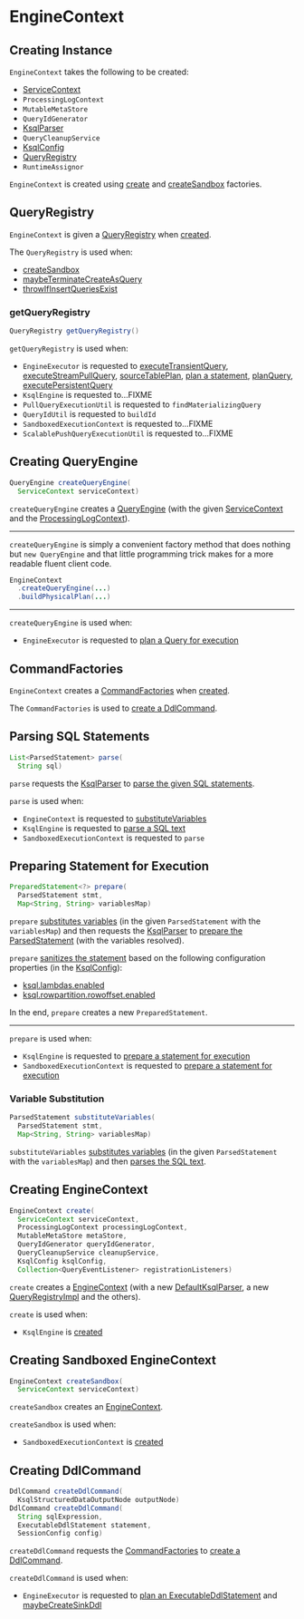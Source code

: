 # EngineContext

## Creating Instance

`EngineContext` takes the following to be created:

* <span id="serviceContext"> [ServiceContext](ServiceContext.md)
* <span id="processingLogContext"> `ProcessingLogContext`
* <span id="metaStore"> `MutableMetaStore`
* <span id="queryIdGenerator"> `QueryIdGenerator`
* <span id="parser"> [KsqlParser](parser/KsqlParser.md)
* <span id="cleanupService"> `QueryCleanupService`
* <span id="ksqlConfig"> [KsqlConfig](KsqlConfig.md)
* [QueryRegistry](#queryRegistry)
* <span id="runtimeAssignor"> `RuntimeAssignor`

`EngineContext` is created using [create](#create) and [createSandbox](#createSandbox) factories.

## <span id="queryRegistry"> QueryRegistry

`EngineContext` is given a [QueryRegistry](QueryRegistry.md) when [created](#creating-instance).

The `QueryRegistry` is used when:

* [createSandbox](#createSandbox)
* [maybeTerminateCreateAsQuery](#maybeTerminateCreateAsQuery)
* [throwIfInsertQueriesExist](#throwIfInsertQueriesExist)

### <span id="getQueryRegistry"> getQueryRegistry

```java
QueryRegistry getQueryRegistry()
```

`getQueryRegistry` is used when:

* `EngineExecutor` is requested to [executeTransientQuery](EngineExecutor.md#executeTransientQuery), [executeStreamPullQuery](EngineExecutor.md#executeStreamPullQuery), [sourceTablePlan](EngineExecutor.md#sourceTablePlan), [plan a statement](EngineExecutor.md#plan), [planQuery](EngineExecutor.md#planQuery), [executePersistentQuery](EngineExecutor.md#executePersistentQuery)
* `KsqlEngine` is requested to...FIXME
* `PullQueryExecutionUtil` is requested to `findMaterializingQuery`
* `QueryIdUtil` is requested to `buildId`
* `SandboxedExecutionContext` is requested to...FIXME
* `ScalablePushQueryExecutionUtil` is requested to...FIXME

## <span id="createQueryEngine"> Creating QueryEngine

```java
QueryEngine createQueryEngine(
  ServiceContext serviceContext)
```

`createQueryEngine` creates a [QueryEngine](#creating-instance) (with the given [ServiceContext](ServiceContext.md) and the [ProcessingLogContext](#processingLogContext)).

---

`createQueryEngine` is simply a convenient factory method that does nothing but `new QueryEngine` and that little programming trick makes for a more readable fluent client code.

```java
EngineContext
  .createQueryEngine(...)
  .buildPhysicalPlan(...)
```

---

`createQueryEngine` is used when:

* `EngineExecutor` is requested to [plan a Query for execution](EngineExecutor.md#planQuery)

## <span id="ddlCommandFactory"> CommandFactories

`EngineContext` creates a [CommandFactories](CommandFactories.md) when [created](#creating-instance).

The `CommandFactories` is used to [create a DdlCommand](#createDdlCommand).

## <span id="parse"> Parsing SQL Statements

```java
List<ParsedStatement> parse(
  String sql)
```

`parse` requests the [KsqlParser](#parser) to [parse the given SQL statements](parser/KsqlParser.md#parse).

`parse` is used when:

* `EngineContext` is requested to [substituteVariables](#substituteVariables)
* `KsqlEngine` is requested to [parse a SQL text](KsqlEngine.md#parse)
* `SandboxedExecutionContext` is requested to `parse`

## <span id="prepare"> Preparing Statement for Execution

```java
PreparedStatement<?> prepare(
  ParsedStatement stmt,
  Map<String, String> variablesMap)
```

`prepare` [substitutes variables](#substituteVariables) (in the given `ParsedStatement` with the `variablesMap`) and then requests the [KsqlParser](#parser) to [prepare the ParsedStatement](parser/KsqlParser.md#parse) (with the variables resolved).

`prepare` [sanitizes the statement](AstSanitizer.md#sanitize) based on the following configuration properties (in the [KsqlConfig](#ksqlConfig)):

* [ksql.lambdas.enabled](KsqlConfig.md#KSQL_LAMBDAS_ENABLED)
* [ksql.rowpartition.rowoffset.enabled](KsqlConfig.md#KSQL_ROWPARTITION_ROWOFFSET_ENABLED)

In the end, `prepare` creates a new `PreparedStatement`.

---

`prepare` is used when:

* `KsqlEngine` is requested to [prepare a statement for execution](KsqlEngine.md#prepare)
* `SandboxedExecutionContext` is requested to [prepare a statement for execution](SandboxedExecutionContext.md#prepare)

### <span id="substituteVariables"> Variable Substitution

```java
ParsedStatement substituteVariables(
  ParsedStatement stmt,
  Map<String, String> variablesMap)
```

`substituteVariables` [substitutes variables](parser/VariableSubstitutor.md#substitute) (in the given `ParsedStatement` with the `variablesMap`) and then [parses the SQL text](#parse).

## <span id="create"> Creating EngineContext

```java
EngineContext create(
  ServiceContext serviceContext,
  ProcessingLogContext processingLogContext,
  MutableMetaStore metaStore,
  QueryIdGenerator queryIdGenerator,
  QueryCleanupService cleanupService,
  KsqlConfig ksqlConfig,
  Collection<QueryEventListener> registrationListeners)
```

`create` creates a [EngineContext](#creating-instance) (with a new [DefaultKsqlParser](parser/DefaultKsqlParser.md), a new [QueryRegistryImpl](QueryRegistryImpl.md) and the others).

`create` is used when:

* `KsqlEngine` is [created](KsqlEngine.md#primaryContext)

## <span id="createSandbox"> Creating Sandboxed EngineContext

```java
EngineContext createSandbox(
  ServiceContext serviceContext)
```

`createSandbox` creates an [EngineContext](#creating-instance).

`createSandbox` is used when:

* `SandboxedExecutionContext` is [created](SandboxedExecutionContext.md#engineContext)

## <span id="createDdlCommand"> Creating DdlCommand

```java
DdlCommand createDdlCommand(
  KsqlStructuredDataOutputNode outputNode)
DdlCommand createDdlCommand(
  String sqlExpression,
  ExecutableDdlStatement statement,
  SessionConfig config)
```

`createDdlCommand` requests the [CommandFactories](#ddlCommandFactory) to [create a DdlCommand](CommandFactories.md#create).

`createDdlCommand` is used when:

* `EngineExecutor` is requested to [plan an ExecutableDdlStatement](EngineExecutor.md#plan) and [maybeCreateSinkDdl](EngineExecutor.md#maybeCreateSinkDdl)

